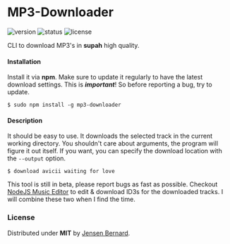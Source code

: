 # MP3-Downloader

![version](https://img.shields.io/npm/v/mp3-downloader.svg)
![status](https://img.shields.io/badge/version-beta-green.svg)
![license](https://img.shields.io/npm/l/mp3-downloader.svg)


CLI to download MP3's in **supah** high quality.

#### Installation

Install it via **npm**. Make sure to update it regularly to have the latest download settings. This is ***important***! So before reporting a bug, try to update.

```
$ sudo npm install -g mp3-downloader
```

#### Description

It should be easy to use. It downloads the selected track in the current working directory. You shouldn't care about arguments, the program will figure it out itself. If you want, you can specify the download location with the `--output` option.

```
$ download avicii waiting for love
```

This tool is still in beta, please report bugs as fast as possible. Checkout [NodeJS Music Editor](https://github.com/Jense5/NodeJS-Music-Editor) to edit & download ID3s for the downloaded tracks. I will combine these two when I find the time.

### License

Distributed under **MIT** by [Jensen Bernard](https://github.com/Jense5).
